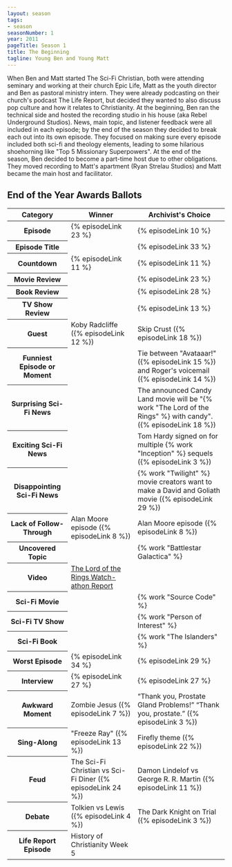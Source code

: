 ```yaml
---
layout: season
tags:
- season
seasonNumber: 1
year: 2011
pageTitle: Season 1
title: The Beginning
tagline: Young Ben and Young Matt
---
```

<div class="columns">
<div class="column is-half">
When Ben and Matt started The Sci-Fi Christian, both were attending seminary and working at their church Epic Life, Matt as the youth director and Ben as pastoral ministry intern. They were already podcasting on their church's podcast The Life Report, but decided they wanted to also discuss pop culture and how it relates to Christianity. At the beginning, Ben ran the technical side and hosted the recording studio in his house (aka Rebel Underground Studios). News, main topic, and listener feedback were all included in each episode; by the end of the season they decided to break each out into its own episode. They focused on making sure every episode included both sci-fi and theology elements, leading to some hilarious shoehorning like "Top 5 Missionary Superpowers". At the end of the season, Ben decided to become a part-time host due to other obligations. They moved recording to Matt's apartment (Ryan Strelau Studios) and Matt became the main host and facilitator.
</div>
</div>

<h2>End of the Year Awards Ballots</h2>
<table class="table is-striped">
    <thead>
        <tr>
            <th>Category</th>
            <th>Winner</th>
            <th class="archivist">Archivist's Choice</th>
        </tr>
    </thead>
    <tbody>
        <tr>
            <th>Episode</th>
            <td>{% episodeLink 23 %}</td>
            <td>{% episodeLink 10 %}</td>
        </tr>
        <tr>
            <th>Episode Title</th>
            <td></td>
            <td>{% episodeLink 33 %}</td>
        </tr>
        <tr>
            <th>Countdown</th>
            <td>{% episodeLink 11 %}</td>
            <td>{% episodeLink 11 %}</td>
        </tr>
        <tr>
            <th>Movie Review</th>
            <td></td>
            <td>{% episodeLink 23 %}</td>
        </tr>
        <tr>
            <th>Book Review</th>
            <td></td>
            <td>{% episodeLink 28 %}</td>
        </tr>
        <tr>
            <th>TV Show Review</th>
            <td></td>
            <td>{% episodeLink 13 %}</td>
        </tr>
        <tr>
            <th>Guest</th>
            <td>Koby Radcliffe ({% episodeLink 12 %})</td>
            <td>Skip Crust ({% episodeLink 18 %})</td>
        </tr>
        <tr>
            <th>Funniest Episode or Moment</th>
            <td></td>
            <td>Tie between "Avataaar!" ({% episodeLink 15 %}) and Roger's voicemail ({% episodeLink 14 %})</td>
        </tr>
        <tr>
            <th>Surprising Sci-Fi News</th>
            <td></td>
            <td>The announced Candy Land movie will be "{% work "The Lord of the Rings" %} with candy". ({% episodeLink 18 %})</td>
        </tr>
        <tr>
            <th>Exciting Sci-Fi News</th>
            <td></td>
            <td>Tom Hardy signed on for multiple {% work "Inception" %} sequels ({% episodeLink 3 %})</td>
        </tr>
        <tr>
            <th>Disappointing Sci-Fi News</th>
            <td></td>
            <td>{% work "Twilight" %} movie creators want to make a David and Goliath movie ({% episodeLink 29 %})</td>
        </tr>
        <tr>
            <th>Lack of Follow-Through</th>
            <td>Alan Moore episode ({% episodeLink 8 %})</td>
            <td>Alan Moore episode ({% episodeLink 8 %})</td>
        </tr>
        <tr>
            <th>Uncovered Topic</th>
            <td></td>
            <td>{% work "Battlestar Galactica" %}</td>
        </tr>
        <tr>
            <th>Video</th>
            <td><a href="https://youtu.be/iFvCdZmtByI">The Lord of the Rings Watch-athon Report</a></td>
            <td></td>
        </tr>
        <tr>
            <th>Sci-Fi Movie</th>
            <td></td>
            <td>{% work "Source Code" %}</td>
        </tr>
        <tr>
            <th>Sci-Fi TV Show</th>
            <td></td>
            <td>{% work "Person of Interest" %}</td>
        </tr>
        <tr>
            <th>Sci-Fi Book</th>
            <td></td>
            <td>{% work "The Islanders" %}</td>
        </tr>
        <tr>
            <th>Worst Episode</th>
            <td>{% episodeLink 34 %}</td>
            <td>{% episodeLink 29 %}</td>
        </tr>
        <!-- special for this year -->
        <tr>
            <th>Interview</th>
            <td>{% episodeLink 27 %}</td>
            <td>{% episodeLink 27 %}</td>
        </tr>
        <tr>
            <th>Awkward Moment</th>
            <td>Zombie Jesus ({% episodeLink 7 %})</td>
            <td><q class="ben inline">Thank you, Prostate Gland Problems!</q> <q class="matt inline">Thank you, prostate.</q> ({% episodeLink 3 %})</td>
        </tr>
        <tr>
            <th>Sing-Along</th>
            <td>"Freeze Ray" ({% episodeLink 13 %})</td>
            <td>Firefly theme ({% episodeLink 22 %})</td>
        </tr>
        <tr>
            <th>Feud</th>
            <td>The Sci-Fi Christian vs Sci-Fi Diner ({% episodeLink 24 %})</td>
            <td>Damon Lindelof vs George R. R. Martin ({% episodeLink 11 %})</td>
        </tr>
        <tr>
            <th>Debate</th>
            <td>Tolkien vs Lewis ({% episodeLink 4 %})</td>
            <td>The Dark Knight on Trial ({% episodeLink 3 %})</td>
        </tr>
        <tr>
            <th>Life Report Episode</th>
            <td>History of Christianity Week 5</td>
            <td></td>
        </tr>
    </tbody>
</table>